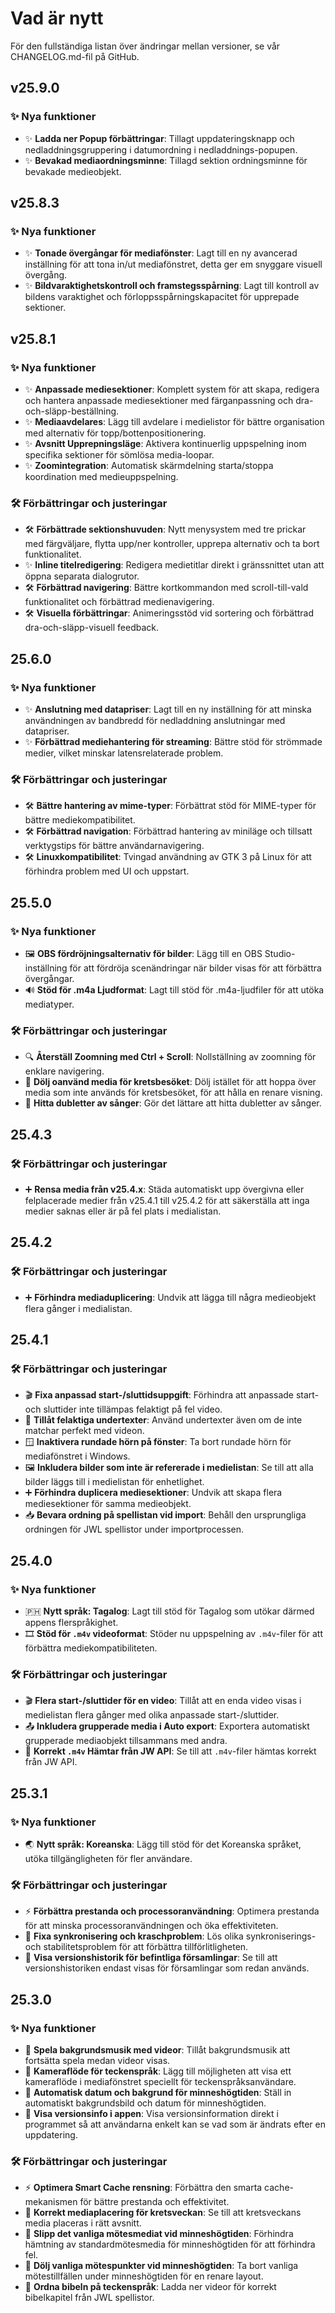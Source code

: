 <!-- markdownlint-disable no-duplicate-heading -->

# Vad är nytt

För den fullständiga listan över ändringar mellan versioner, se vår CHANGELOG.md-fil på GitHub.

## v25.9.0

### ✨ Nya funktioner

- ✨ **Ladda ner Popup förbättringar**: Tillagt uppdateringsknapp och nedladdningsgruppering i datumordning i nedladdnings-popupen.
- ✨ **Bevakad mediaordningsminne**: Tillagd sektion ordningsminne för bevakade medieobjekt.

## v25.8.3

### ✨ Nya funktioner

- ✨ **Tonade övergångar för mediafönster**: Lagt till en ny avancerad inställning för att tona in/ut mediafönstret, detta ger em snyggare visuell övergång.
- ✨ **Bildvaraktighetskontroll och framstegsspårning**: Lagt till kontroll av bildens varaktighet och förloppsspårningskapacitet för upprepade sektioner.

## v25.8.1

### ✨ Nya funktioner

- ✨ **Anpassade mediesektioner**: Komplett system för att skapa, redigera och hantera anpassade mediesektioner med färganpassning och dra-och-släpp-beställning.
- ✨ **Mediaavdelares**: Lägg till avdelare i medielistor för bättre organisation med alternativ för topp/bottenpositionering.
- ✨ **Avsnitt Upprepningsläge**: Aktivera kontinuerlig uppspelning inom specifika sektioner för sömlösa media-loopar.
- ✨ **Zoomintegration**: Automatisk skärmdelning starta/stoppa koordination med medieuppspelning.

### 🛠️ Förbättringar och justeringar

- 🛠️ **Förbättrade sektionshuvuden**: Nytt menysystem med tre prickar med färgväljare, flytta upp/ner kontroller, upprepa alternativ och ta bort funktionalitet.
- ✨ **Inline titelredigering**: Redigera medietitlar direkt i gränssnittet utan att öppna separata dialogrutor.
- 🛠️ **Förbättrad navigering**: Bättre kortkommandon med scroll-till-vald funktionalitet och förbättrad medienavigering.
- 🛠️ **Visuella förbättringar**: Animeringsstöd vid sortering och förbättrad dra-och-släpp-visuell feedback.

## 25.6.0

### ✨ Nya funktioner

- ✨ **Anslutning med datapriser**: Lagt till en ny inställning för att minska användningen av bandbredd för nedladdning anslutningar med datapriser.
- ✨ **Förbättrad mediehantering för streaming**: Bättre stöd för strömmade medier, vilket minskar latensrelaterade problem.

### 🛠️ Förbättringar och justeringar

- 🛠️ **Bättre hantering av mime-typer**: Förbättrat stöd för MIME-typer för bättre mediekompatibilitet.
- 🛠️ **Förbättrad navigation**: Förbättrad hantering av miniläge och tillsatt verktygstips för bättre användarnavigering.
- 🛠️ **Linuxkompatibilitet**: Tvingad användning av GTK 3 på Linux för att förhindra problem med UI och uppstart.

## 25.5.0

### ✨ Nya funktioner

- 🖼️ **OBS fördröjningsalternativ för bilder**: Lägg till en OBS Studio-inställning för att fördröja scenändringar när bilder visas för att förbättra övergångar.
- 🔊 **Stöd för .m4a Ljudformat**: Lagt till stöd för .m4a-ljudfiler för att utöka mediatyper.

### 🛠️ Förbättringar och justeringar

- 🔍 **Återställ Zoomning med Ctrl + Scroll**: Nollställning av zoomning för enklare navigering.
- 👤 **Dölj oanvänd media för kretsbesöket**: Dölj istället för att hoppa över media som inte används för kretsbesöket, för att hålla en renare visning.
- 🎵 **Hitta dubletter av sånger**: Gör det lättare att hitta dubletter av sånger.

## 25.4.3

### 🛠️ Förbättringar och justeringar

- ➕ **Rensa media från v25.4.x**: Städa automatiskt upp övergivna eller felplacerade medier från v25.4.1 till v25.4.2 för att säkerställa att inga medier saknas eller är på fel plats i medialistan.

## 25.4.2

### 🛠️ Förbättringar och justeringar

- ➕ **Förhindra mediaduplicering**: Undvik att lägga till några medieobjekt flera gånger i medialistan.

## 25.4.1

### 🛠️ Förbättringar och justeringar

- 🎬 **Fixa anpassad start-/sluttidsuppgift**: Förhindra att anpassade start- och sluttider inte tillämpas felaktigt på fel video.
- 📝 **Tillåt felaktiga undertexter**: Använd undertexter även om de inte matchar perfekt med videon.
- 🪟 **Inaktivera rundade hörn på fönster**: Ta bort rundade hörn för mediafönstret i Windows.
- 🖼️ **Inkludera bilder som inte är refererade i medielistan**: Se till att alla bilder läggs till i medielistan för enhetlighet.
- ➕ **Förhindra duplicera mediesektioner**: Undvik att skapa flera mediesektioner för samma medieobjekt.
- 📥 **Bevara ordning på spellistan vid import**: Behåll den ursprungliga ordningen för JWL spellistor under importprocessen.

## 25.4.0

### ✨ Nya funktioner

- 🇵🇭 **Nytt språk: Tagalog**: Lagt till stöd för Tagalog som utökar därmed appens flerspråkighet.
- 🎞️ **Stöd för `.m4v` videoformat**: Stöder nu uppspelning av `.m4v`-filer för att förbättra mediekompatibiliteten.

### 🛠️ Förbättringar och justeringar

- 🎬 **Flera start-/sluttider för en video**: Tillåt att en enda video visas i medielistan flera gånger med olika anpassade start-/sluttider.
- 📤 **Inkludera grupperade media i Auto export**: Exportera automatiskt grupperade mediaobjekt tillsammans med andra.
- 📡 **Korrekt `.m4v` Hämtar från JW API**: Se till att `.m4v`-filer hämtas korrekt från JW API.

## 25.3.1

### ✨ Nya funktioner

- 🌏 **Nytt språk: Koreanska**: Lägg till stöd för det Koreanska språket, utöka tillgängligheten för fler användare.

### 🛠️ Förbättringar och justeringar

- ⚡ **Förbättra prestanda och processoranvändning**: Optimera prestanda för att minska processoranvändningen och öka effektiviteten.
- 🔄 **Fixa synkronisering och kraschproblem**: Lös olika synkroniserings- och stabilitetsproblem för att förbättra tillförlitligheten.
- 📜 **Visa versionshistorik för befintliga församlingar**: Se till att versionshistoriken endast visas för församlingar som redan används.

## 25.3.0

### ✨ Nya funktioner

- 🎵 **Spela bakgrundsmusik med videor**: Tillåt bakgrundsmusik att fortsätta spela medan videor visas.
- 🎥 **Kameraflöde för teckenspråk**: Lägg till möjligheten att visa ett kameraflöde i mediafönstret speciellt för teckenspråksanvändare.
- 📅 **Automatisk datum och bakgrund för minneshögtiden**: Ställ in automatiskt bakgrundsbild och datum för minneshögtiden.
- 📜 **Visa versionsinfo i appen**: Visa versionsinformation direkt i programmet så att användarna enkelt kan se vad som är ändrats efter en uppdatering.

### 🛠️ Förbättringar och justeringar

- ⚡ **Optimera Smart Cache rensning**: Förbättra den smarta cache-mekanismen för bättre prestanda och effektivitet.
- 📂 **Korrekt mediaplacering för kretsveckan**: Se till att kretsveckans media placeras i rätt avsnitt.
- 📅 **Slipp det vanliga mötesmediat vid minneshögtiden**: Förhindra hämtning av standardmötesmedia för minneshögtiden för att förhindra fel.
- 📅 **Dölj vanliga mötespunkter vid minneshögtiden**: Ta bort vanliga mötestillfällen under minneshögtiden för en renare layout.
- 📖 **Ordna bibeln på teckenspråk**: Ladda ner videor för korrekt bibelkapitel från JWL spellistor.
